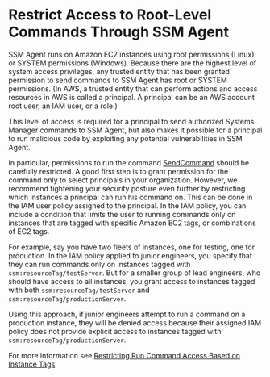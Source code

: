 # Restrict Access to Root\-Level Commands Through SSM Agent<a name="ssm-agent-restrict-root-level-commands"></a>

SSM Agent runs on Amazon EC2 instances using root permissions \(Linux\) or SYSTEM permissions \(Windows\)\. Because there are the highest level of system access privileges, any trusted entity that has been granted permission to send commands to SSM Agent has root or SYSTEM permissions\. \(In AWS, a trusted entity that can perform actions and access resources in AWS is called a principal\. A principal can be an AWS account root user, an IAM user, or a role\.\)

This level of access is required for a principal to send authorized Systems Manager commands to SSM Agent, but also makes it possible for a principal to run malicious code by exploiting any potential vulnerabilities in SSM Agent\. 

In particular, permissions to run the command [SendCommand](http://docs.aws.amazon.com/systems-manager/latest/APIReference/API_SendCommand.html) should be carefully restricted\. A good first step is to grant permission for the command only to select principals in your organization\. However, we recommend tightening your security posture even further by restricting which instances a principal can run his command on\. This can be done in the IAM user policy assigned to the principal\. In the IAM policy, you can include a condition that limits the user to running commands only on instances that are tagged with specific Amazon EC2 tags, or combinations of EC2 tags\.

For example, say you have two fleets of instances, one for testing, one for production\. In the IAM policy applied to junior engineers, you specify that they can run commands only on instances tagged with `ssm:resourceTag/testServer`\. But for a smaller group of lead engineers, who should have access to all instances, you grant access to instances tagged with both `ssm:resourceTag/testServer` and `ssm:resourceTag/productionServer`\.

Using this approach, if junior engineers attempt to run a command on a production instance, they will be denied access because their assigned IAM policy does not provide explicit access to instances tagged with `ssm:resourceTag/productionServer`\.

For more information see [Restricting Run Command Access Based on Instance Tags](sysman-rc-setting-up-cmdsec.md)\.